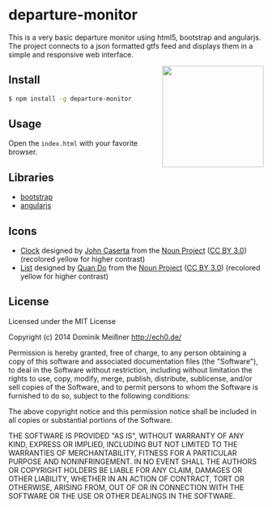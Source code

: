 # departure-monitor

This is a very basic departure monitor using html5, bootstrap and angularjs.
The project connects to a json formatted gtfs feed and displays them in a
simple and responsive web interface.

<img align="right" width="200" src="http://ech0.de/img/departure-monitor.png">

## Install

```sh
$ npm install -g departure-monitor
```

## Usage

Open the `index.html` with your favorite browser.


## Libraries

 * [bootstrap](http://getbootstrap.com/)
 * [angularjs](http://angularjs.org/)

## Icons
 * [Clock](http://thenounproject.com/term/clock/1303/) designed by [John Caserta](http://www.thenounproject.com/johncaserta) from the [Noun Project](http://www.thenounproject.com) ([CC BY 3.0](https://creativecommons.org/licenses/by/3.0/us/)) (recolored yellow for higher contrast)
 * [List](http://thenounproject.com/term/list/7577/) designed by [Quan Do](http://www.thenounproject.com/madebyquan) from the [Noun Project](http://www.thenounproject.com) ([CC BY 3.0](https://creativecommons.org/licenses/by/3.0/us/)) (recolored yellow for higher contrast)

## License

  Licensed under the MIT License

  Copyright (c) 2014 Dominik Meißner <http://ech0.de/>

  Permission is hereby granted, free of charge, to any person obtaining
  a copy of this software and associated documentation files (the
  "Software"), to deal in the Software without restriction, including
  without limitation the rights to use, copy, modify, merge, publish,
  distribute, sublicense, and/or sell copies of the Software, and to
  permit persons to whom the Software is furnished to do so, subject to
  the following conditions:

  The above copyright notice and this permission notice shall be
  included in all copies or substantial portions of the Software.

  THE SOFTWARE IS PROVIDED "AS IS", WITHOUT WARRANTY OF ANY KIND,
  EXPRESS OR IMPLIED, INCLUDING BUT NOT LIMITED TO THE WARRANTIES OF
  MERCHANTABILITY, FITNESS FOR A PARTICULAR PURPOSE AND
  NONINFRINGEMENT. IN NO EVENT SHALL THE AUTHORS OR COPYRIGHT HOLDERS BE
  LIABLE FOR ANY CLAIM, DAMAGES OR OTHER LIABILITY, WHETHER IN AN ACTION
  OF CONTRACT, TORT OR OTHERWISE, ARISING FROM, OUT OF OR IN CONNECTION
  WITH THE SOFTWARE OR THE USE OR OTHER DEALINGS IN THE SOFTWARE.
